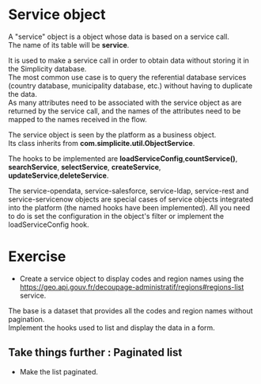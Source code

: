 Service object
====================

A "service" object is a object whose data is based on a service call.   
The name of its table will be **service**.  

It is used to make a service call in order to obtain data without storing it in the Simplicity database.  
The most common use case is to query the referential database services (country database, municipality database, etc.) without having to duplicate the data.  
As many attributes need to be associated with the service object as are returned by the service call, and the names of the attributes need to be mapped to the names received in the flow.    

The service object is seen by the platform as a business object.  
Its class inherits from **com.simplicite.util.ObjectService**.  

The hooks to be implemented are **loadServiceConfig**,**countService()**, **searchService**, **selectService**, **createService**, **updateService**,**deleteService**.  

<div class="information">The service-opendata, service-salesforce, service-ldap, service-rest and service-servicenow objects are special cases of service objects integrated into the platform (the named hooks have been implemented). All you need to do is set the configuration in the object's filter or implement the loadServiceConfig hook.</div>


Exercise
====================

- Create a service object to display codes and region names using the https://geo.api.gouv.fr/decoupage-administratif/regions#regions-list service.  

The base is a dataset that provides all the codes and region names without pagination.  
Implement the hooks used to list and display the data in a form.  

Take things further : Paginated list
---------------------------
* Make the list paginated.

